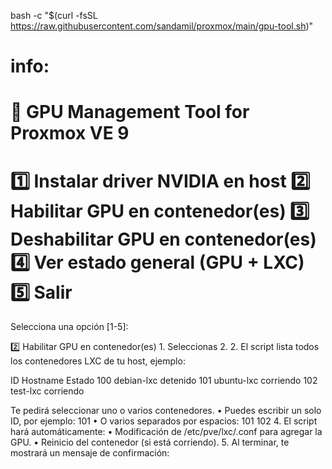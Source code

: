 bash -c "$(curl -fsSL https://raw.githubusercontent.com/sandamil/proxmox/main/gpu-tool.sh)"

info:
===============================================
🧩 GPU Management Tool for Proxmox VE 9
===============================================
1️⃣  Instalar driver NVIDIA en host
2️⃣  Habilitar GPU en contenedor(es)
3️⃣  Deshabilitar GPU en contenedor(es)
4️⃣  Ver estado general (GPU + LXC)
5️⃣  Salir
===============================================
Selecciona una opción [1-5]:

2️⃣ Habilitar GPU en contenedor(es)
	1.	Seleccionas 2.
	2.	El script lista todos los contenedores LXC de tu host, ejemplo:

ID    Hostname       Estado
100   debian-lxc     detenido
101   ubuntu-lxc     corriendo
102   test-lxc       corriendo

Te pedirá seleccionar uno o varios contenedores.
	•	Puedes escribir un solo ID, por ejemplo: 101
	•	O varios separados por espacios: 101 102
	4.	El script hará automáticamente:
	•	Modificación de /etc/pve/lxc/<ID>.conf para agregar la GPU.
	•	Reinicio del contenedor (si está corriendo).
	5.	Al terminar, te mostrará un mensaje de confirmación: